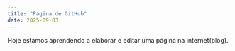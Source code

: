 ```yaml
---
title: "Página de GitHub"
date: 2025-09-03
---
```

Hoje estamos aprendendo a elaborar e editar uma página na internet(blog).
